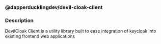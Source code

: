 ### @dapperducklingdev/devil-cloak-client

### Description
DevilCloak Client is a utility library built to ease integration of keycloak into existing frontend web applications